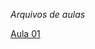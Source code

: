 *Arquivos de aulas*

[Aula 01](https://github.com/eCostaRibeiro/tktictac/blob/master/aulas/aula01/aula%2001%20%5BHTML%5D.html)
